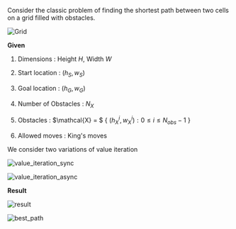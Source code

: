 Consider the classic problem of finding the shortest path between two cells on a grid filled with obstacles.

![Grid](https://adi3e08.github.io/files/blog/grid-world/imgs/grid.png)

**Given**

1.  Dimensions : Height $H$, Width $W$

2.  Start location : $(h_{S},w_{S})$

3.  Goal location : $(h_{G},w_{G})$

4.  Number of Obstacles : $N_{X}$

5.  Obstacles :
    $\mathcal{X} = $ { $(h_{X}^{i},w_{X}^{i}):  0 \leq i \leq N_{obs}-1$ }

6.  Allowed moves : King's moves

We consider two variations of value iteration

![value_iteration_sync](https://adi3e08.github.io/files/blog/grid-world/imgs/value_iteration_sync.png)

![value_iteration_async](https://adi3e08.github.io/files/blog/grid-world/imgs/value_iteration_async.png)

**Result**

![result](https://adi3e08.github.io/files/blog/grid-world/imgs/result.png)

![best_path](https://adi3e08.github.io/files/blog/grid-world/imgs/best_path.png)
